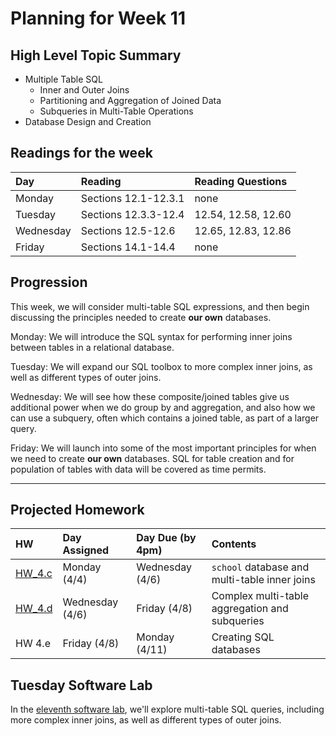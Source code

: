 # Planning for Week 11

## High Level Topic Summary

  - Multiple Table SQL
      - Inner and Outer Joins
      - Partitioning and Aggregation of Joined Data
      - Subqueries in Multi-Table Operations
  - Database Design and Creation

## Readings for the week

Day        | Reading      | Reading Questions
:--------- |:-------------|:----------------------------------
Monday     | Sections 12.1-12.3.1 | none
Tuesday    | Sections 12.3.3-12.4 | 12.54, 12.58, 12.60
Wednesday  | Sections 12.5-12.6   | 12.65, 12.83, 12.86
Friday     | Sections 14.1-14.4   | none

## Progression

This week, we will consider multi-table SQL expressions, and then begin discussing the principles needed to create **our own** databases. 

Monday: We will introduce the SQL syntax for performing inner joins between tables in a relational database.

Tuesday: We will expand our SQL toolbox to more complex inner joins, as well as different types of outer joins.

Wednesday: We will see how these composite/joined tables give us additional power when we do group by and aggregation, and also how we can use a subquery, often which contains a joined table, as part of a larger query.

Friday: We will launch into some of the most important principles for when we need to create **our own** databases.  SQL for table creation and for population of tables with data will be covered as time permits.

---

## Projected Homework

HW | Day Assigned  | Day Due (by 4pm) | Contents
:--|:--------|:--------|:------------
[HW_4.c](../hw/HW_4.c/README.md) | Monday (4/4) | Wednesday (4/6) | `school` database and multi-table inner joins
[HW_4.d](../hw/HW_4.d/README.md) | Wednesday (4/6) | Friday (4/8) | Complex multi-table aggregation and subqueries
HW 4.e | Friday (4/8) | Monday (4/11) | Creating SQL databases

## Tuesday Software Lab

In the [eleventh software lab](../sw_lab/lab_11/swlab_11.md), we'll explore multi-table SQL queries, including more complex inner joins, as well as different types of outer joins.